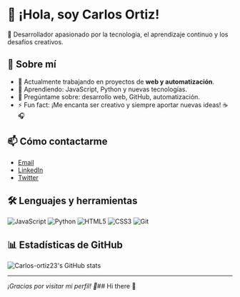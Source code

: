 # 👋 ¡Hola, soy Carlos Ortiz!

🌱 Desarrollador apasionado por la tecnología, el aprendizaje continuo y los desafíos creativos.

## 🚀 Sobre mí

- 🔭 Actualmente trabajando en proyectos de **web y automatización**.
- 🧠 Aprendiendo: JavaScript, Python y nuevas tecnologías.
- 💬 Pregúntame sobre: desarrollo web, GitHub, automatización.
- ⚡ Fun fact: ¡Me encanta ser creativo y siempre aportar nuevas ideas! ☕🎧

## 📫 Cómo contactarme

- [Email](mailto:carlosor3000@gmail.com)
- [LinkedIn](https://linkedin.com/in/tuusuario)
- [Twitter](https://twitter.com/tuusuario)

## 🛠️ Lenguajes y herramientas

![JavaScript](https://img.shields.io/badge/-JavaScript-F7DF1E?logo=javascript&logoColor=000)
![Python](https://img.shields.io/badge/-Python-3776AB?logo=python&logoColor=fff)
![HTML5](https://img.shields.io/badge/-HTML5-E34F26?logo=html5&logoColor=fff)
![CSS3](https://img.shields.io/badge/-CSS3-1572B6?logo=css3&logoColor=fff)
![Git](https://img.shields.io/badge/-Git-F05032?logo=git&logoColor=fff)

## 📊 Estadísticas de GitHub

![Carlos-ortiz23's GitHub stats](https://github-readme-stats.vercel.app/api?username=Carlos-ortiz23&show_icons=true&theme=radical)

---

*¡Gracias por visitar mi perfil! 🚀*## Hi there 👋

<!--
**Carlos-ortiz23/Carlos-ortiz23** is a ✨ _special_ ✨ repository because its `README.md` (this file) appears on your GitHub profile.

Here are some ideas to get you started:

- 🔭 I’m currently working on ...
- 🌱 I’m currently learning ...
- 👯 I’m looking to collaborate on ...
- 🤔 I’m looking for help with ...
- 💬 Ask me about ...
- 📫 How to reach me: ...
- 😄 Pronouns: ...
- ⚡ Fun fact: ...
-->
